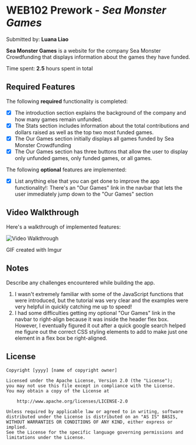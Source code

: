 # WEB102 Prework - *Sea Monster Games*

Submitted by: **Luana Liao**

**Sea Monster Games** is a website for the company Sea Monster Crowdfunding that displays information about the games they have funded.

Time spent: **2.5** hours spent in total

## Required Features

The following **required** functionality is completed:

* [x] The introduction section explains the background of the company and how many games remain unfunded.
* [x] The Stats section includes information about the total contributions and dollars raised as well as the top two most funded games.
* [x] The Our Games section initially displays all games funded by Sea Monster Crowdfunding
* [x] The Our Games section has three buttons that allow the user to display only unfunded games, only funded games, or all games.

The following **optional** features are implemented:

* [x] List anything else that you can get done to improve the app functionality!: There's an "Our Games" link in the navbar that lets the user immediately jump down to the "Our Games" section

## Video Walkthrough

Here's a walkthrough of implemented features:

<img src='seamonster.gif' title='Video Walkthrough' width='' alt='Video Walkthrough' />

GIF created with Imgur

## Notes

Describe any challenges encountered while building the app.
1. I wasn't extremely familiar with some of the JavaScript functions that were introduced, but the tutorial was very clear and the examples were very helpful in quickly catching me up to speed!
2. I had some difficulties getting my optional "Our Games" link in the navbar to right-align because it was inside the header flex box. However, I eventually figured it out after a quick google search helped me figure out the correct CSS styling elements to add to make just one element in a flex box be right-aligned.

## License

    Copyright [yyyy] [name of copyright owner]

    Licensed under the Apache License, Version 2.0 (the "License");
    you may not use this file except in compliance with the License.
    You may obtain a copy of the License at

        http://www.apache.org/licenses/LICENSE-2.0

    Unless required by applicable law or agreed to in writing, software
    distributed under the License is distributed on an "AS IS" BASIS,
    WITHOUT WARRANTIES OR CONDITIONS OF ANY KIND, either express or implied.
    See the License for the specific language governing permissions and
    limitations under the License.
